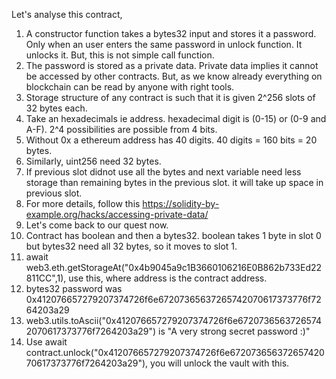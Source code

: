 Let's analyse this contract,

1. A constructor function takes a bytes32 input and stores it a password. Only when an user enters the same password in unlock function. It unlocks it. But, this is not simple call function.
2. The password is stored as a private data. Private data implies it cannot be accessed by other contracts. But, as we know already everything on blockchain can be read by anyone with right tools.
3. Storage structure of any contract is such that it is given 2^256 slots of 32 bytes each.
4. Take an hexadecimals ie address. hexadecimal digit is (0-15) or (0-9 and A-F). 2^4 possibilities are possible from 4 bits.
5. Without 0x a ethereum address has 40 digits. 40 digits = 160 bits = 20 bytes. 
6. Similarly, uint256 need 32 bytes. 
7. If previous slot didnot use all the bytes and next variable need less storage than remaining bytes in the previous slot. it will take up space in previous slot.
8. For more details, follow this https://solidity-by-example.org/hacks/accessing-private-data/
9. Let's come back to our quest now.
10. Contract has boolean and then a bytes32. boolean takes 1 byte in slot 0 but bytes32 need all 32 bytes, so it moves to slot 1.
11. await web3.eth.getStorageAt("0x4b9045a9c1B3660106216E0B862b733Ed22811CC",1), use this, where address is the contract address.
12. bytes32 password was 0x412076657279207374726f6e67207365637265742070617373776f7264203a29
13. web3.utils.toAscii("0x412076657279207374726f6e67207365637265742070617373776f7264203a29") is 
"A very strong secret password :)"
14. Use await contract.unlock("0x412076657279207374726f6e67207365637265742070617373776f7264203a29"), you will unlock the vault with this. 
